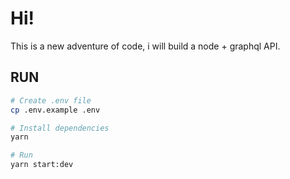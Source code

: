 # Hi!

This is a new adventure of code, i will build a node + graphql API.

## RUN

```bash
# Create .env file
cp .env.example .env

# Install dependencies
yarn

# Run
yarn start:dev
```

